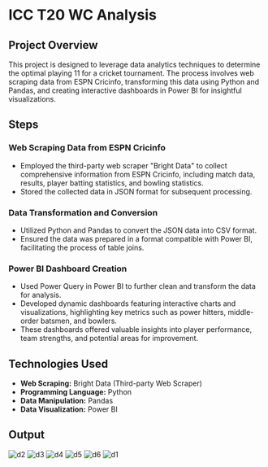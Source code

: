 # ICC T20 WC Analysis

## Project Overview
This project is designed to leverage data analytics techniques to determine the optimal playing 11 for a cricket tournament. The process involves web scraping data from ESPN Cricinfo, transforming this data using Python and Pandas, and creating interactive dashboards in Power BI for insightful visualizations.

## Steps

### Web Scraping Data from ESPN Cricinfo
- Employed the third-party web scraper "Bright Data" to collect comprehensive information from ESPN Cricinfo, including match data, results, player batting statistics, and bowling statistics.
- Stored the collected data in JSON format for subsequent processing.

### Data Transformation and Conversion
- Utilized Python and Pandas to convert the JSON data into CSV format.
- Ensured the data was prepared in a format compatible with Power BI, facilitating the process of table joins.

### Power BI Dashboard Creation
- Used Power Query in Power BI to further clean and transform the data for analysis.
- Developed dynamic dashboards featuring interactive charts and visualizations, highlighting key metrics such as power hitters, middle-order batsmen, and bowlers.
- These dashboards offered valuable insights into player performance, team strengths, and potential areas for improvement.

## Technologies Used
- **Web Scraping:** Bright Data (Third-party Web Scraper)
- **Programming Language:** Python
- **Data Manipulation:** Pandas
- **Data Visualization:** Power BI


## Output

![d2](https://github.com/shubham-shinde-442/ICC-T20-WC-Analysis/assets/123376721/d272afbc-9c84-45bc-8b2b-3a366139cd83)
![d3](https://github.com/shubham-shinde-442/ICC-T20-WC-Analysis/assets/123376721/b88a467d-55cf-4bac-bc9f-26f934b53317)
![d4](https://github.com/shubham-shinde-442/ICC-T20-WC-Analysis/assets/123376721/2c571fd9-15c3-4225-80d6-30bcbfd8e322)
![d5](https://github.com/shubham-shinde-442/ICC-T20-WC-Analysis/assets/123376721/c6fc50b0-3ca2-4fea-b8f5-498c8527c90a)
![d6](https://github.com/shubham-shinde-442/ICC-T20-WC-Analysis/assets/123376721/a1ade739-2c9c-41c4-950a-c363f43f4123)
![d1](https://github.com/shubham-shinde-442/ICC-T20-WC-Analysis/assets/123376721/c6a9bc05-b5d7-4c12-a0ca-fdb772410522)

